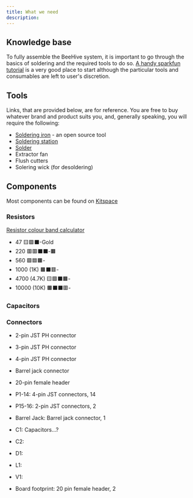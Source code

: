 ```yaml
---
title: What we need
description: 
---
```


## Knowledge base
To fully assemble the BeeHive system, it is important to go through the basics of soldering and the required tools to do so. [A handy sparkfun tutorial](https://learn.sparkfun.com/tutorials/how-to-solder-through-hole-soldering/all) is a very good place to start although the particular tools and consumables are left to user's discretion.

## Tools
Links, that are provided below, are for reference. You are free to buy whatever brand and product suits you, and, generally speaking, you will require the following:

- [Soldering iron](https://www.pine64.org/) - an open source tool
- [Soldering station](https://www.amazon.co.uk/Soldering-Station%EF%BC%8CSoldering-Adjustable-Function-Switching/dp/B0B5GM885M/ref=sr_1_16?c=ts&keywords=Soldering+Stations&qid=1701894116&s=diy&sr=1-16&ts_id=1939419031)
- [Solder](https://uk.rs-online.com/web/p/solder/2441549)
- Extractor fan
- Flush cutters
- Solering wick (for desoldering)

## Components
Most components can be found on [Kitspace](https://kitspace.org)

### Resistors
[Resistor colour band calculator](https://www.digikey.co.uk/en/resources/conversion-calculators/conversion-calculator-resistor-color-code)  
- 47  🟨🟪⬛️-Gold  
- 220 🟥🟥⬛️⬛️-🟫  
- 560 🟩🟦🟫-  
- 1000 (1K) 🟫⬛️🟥-  
- 4700 (4.7K) 🟨🟪⬛️🟫-  
- 10000 (10K) 🟫⬛️⬛️🟥-  

### Capacitors

### Connectors
- 2-pin JST PH connector
- 3-pin JST PH connector
- 4-pin JST PH connector
- Barrel jack connector
- 20-pin female header

- P1-14: 4-pin JST connectors, 14
- P15-16: 2-pin JST connectors, 2
- Barrel Jack: Barrel jack connector, 1
- C1: Capacitors...?
- C2:
- D1:
- L1:
- V1:
- Board footprint: 20 pin female header, 2
